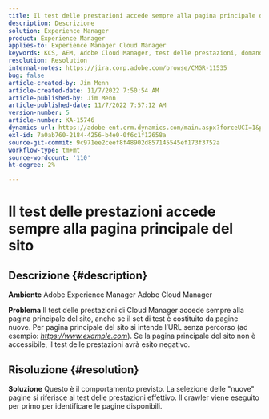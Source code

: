 ```yaml
---
title: Il test delle prestazioni accede sempre alla pagina principale del sito
description: Descrizione
solution: Experience Manager
product: Experience Manager
applies-to: Experience Manager Cloud Manager
keywords: KCS, AEM, Adobe Cloud Manager, test delle prestazioni, domande frequenti, Adobe Experience Manager, pagina principale
resolution: Resolution
internal-notes: https://jira.corp.adobe.com/browse/CMGR-11535
bug: false
article-created-by: Jim Menn
article-created-date: 11/7/2022 7:50:54 AM
article-published-by: Jim Menn
article-published-date: 11/7/2022 7:57:12 AM
version-number: 5
article-number: KA-15746
dynamics-url: https://adobe-ent.crm.dynamics.com/main.aspx?forceUCI=1&pagetype=entityrecord&etn=knowledgearticle&id=f6cd19e2-705e-ed11-9561-6045bd0065f9
exl-id: 7a0ab760-2184-4256-b4e0-0f6c1f12658a
source-git-commit: 9c971ee2ceef8f48902d857145545ef173f3752a
workflow-type: tm+mt
source-wordcount: '110'
ht-degree: 2%

---
```


# Il test delle prestazioni accede sempre alla pagina principale del sito

## Descrizione {#description}


<b>Ambiente</b>
Adobe Experience Manager Adobe Cloud Manager

<b>Problema</b>
Il test delle prestazioni di Cloud Manager accede sempre alla pagina principale del sito, anche se il set di test è costituito da pagine nuove.
Per pagina principale del sito si intende l’URL senza percorso (ad esempio: *https://www.example.com*).
Se la pagina principale del sito non è accessibile, il test delle prestazioni avrà esito negativo.


## Risoluzione {#resolution}


<b>Soluzione</b>
Questo è il comportamento previsto.
La selezione delle &quot;nuove&quot; pagine si riferisce al test delle prestazioni effettivo.
Il crawler viene eseguito per primo per identificare le pagine disponibili.
